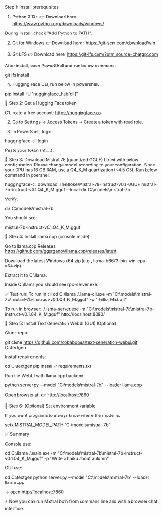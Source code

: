 Step 1: Install prerequisites

1. Python 3.10+
👉 Download here : https://www.python.org/downloads/windows/

During install, check "Add Python to PATH".

2. Git for Windows
👉 Download here : https://git-scm.com/download/win

3. Git LFS
👉 Download here: https://git-lfs.com/?utm_source=chatgpt.com

After install, open PowerShell and run below command:

git lfs install

4. Hugging Face CLI, run below in powershell.

pip install -U "huggingface_hub[cli]"



🔹 Step 2: Get a Hugging Face token

C1. reate a free account: https://huggingface.co

2. Go to Settings → Access Tokens → Create a token with read role.

3. In PowerShell, login:

huggingface-cli login


Paste your token (hf_...).



🔹 Step 3: Download Mistral 7B (quantized GGUF)
I tried with below configuration. Please change model according to your configuration.
Since your CPU has 16 GB RAM, use a Q4_K_M quantization (~4.5 GB).
Run below command in poershell.

huggingface-cli download TheBloke/Mistral-7B-Instruct-v0.1-GGUF mistral-7b-instruct-v0.1.Q4_K_M.gguf --local-dir C:\models\mistral-7b


Verify:

dir C:\models\mistral-7b


You should see:

mistral-7b-instruct-v0.1.Q4_K_M.gguf



🔹 Step 4: Install llama.cpp (console mode)

Go to llama.cpp Releases https://github.com/ggerganov/llama.cpp/releases/latest

Download the latest Windows x64 zip (e.g., llama-b6673-bin-win-cpu-x64.zip).

Extract it to C:\llama.

Inside C:\llama you should see rpc-server.exe.


✅ Test run:
To run in cli
cd C:\llama
.\llama-cli.exe -m "C:\models\mistral-7b\mistral-7b-instruct-v0.1.Q4_K_M.gguf" -p "Hello, Mistral!"

To run in browser:
 .\llama-server.exe -m "C:\models\mistral-7b\mistral-7b-instruct-v0.1.Q4_K_M.gguf"
 http://localhost:8080/


🔹 Step 5: Install Text Generation WebUI (GUI) (Optional)

Clone repo:

git clone https://github.com/oobabooga/text-generation-webui.git C:\textgen


Install requirements:

cd C:\textgen
pip install -r requirements.txt


Run the WebUI with llama.cpp backend:

python server.py --model "C:\models\mistral-7b" --loader llama.cpp


Open browser at:
👉 http://localhost:7860



🔹 Step 6: (Optional) Set environment variable

If you want programs to always know where the model is:

setx MISTRAL_MODEL_PATH "C:\models\mistral-7b"



✅ Summary

Console use:

cd C:\llama
.\main.exe -m "C:\models\mistral-7b\mistral-7b-instruct-v0.1.Q4_K_M.gguf" -p "Write a haiku about autumn"


GUI use:

cd C:\textgen
python server.py --model "C:\models\mistral-7b" --loader llama.cpp


→ open http://localhost:7860

⚡ Now you can run Mistral both from command line and with a browser chat interface.
